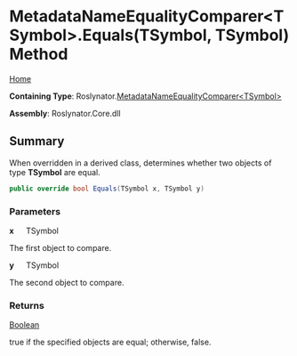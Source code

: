 # MetadataNameEqualityComparer\<TSymbol>\.Equals\(TSymbol, TSymbol\) Method

[Home](../../../README.md)

**Containing Type**: Roslynator\.[MetadataNameEqualityComparer\<TSymbol>](../README.md)

**Assembly**: Roslynator\.Core\.dll

## Summary

When overridden in a derived class, determines whether two objects of type **TSymbol** are equal\.

```csharp
public override bool Equals(TSymbol x, TSymbol y)
```

### Parameters

**x** &emsp; TSymbol

The first object to compare\.

**y** &emsp; TSymbol

The second object to compare\.

### Returns

[Boolean](https://docs.microsoft.com/en-us/dotnet/api/system.boolean)

true if the specified objects are equal; otherwise, false\.